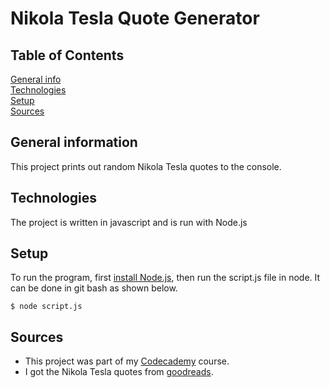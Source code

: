 # Nikola Tesla Quote Generator

## Table of Contents
[General info](#General-information) <br>
[Technologies](#Technologies) <br>
[Setup](#Setup) <br>
[Sources](#Sources) <br>

## General information
This project prints out random Nikola Tesla quotes to the console.

## Technologies
The project is written in javascript and is run with Node.js

## Setup
To run the program, first [install Node.js](https://nodejs.org/en/download/), then run the script.js file in node.
It can be done in git bash as shown below.
```
$ node script.js
```

## Sources
* This project was part of my [Codecademy](codecademy.com) course. 
* I got the Nikola Tesla quotes from [goodreads](https://www.goodreads.com/author/quotes/278.Nikola_Tesla).

